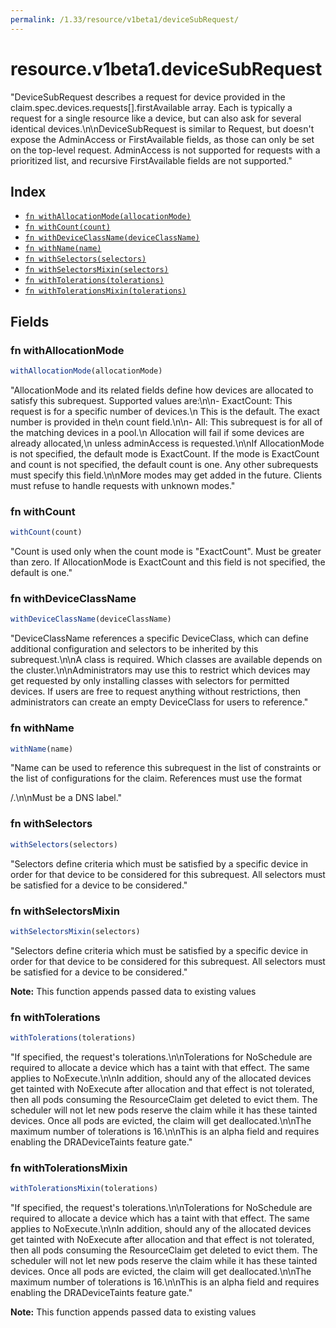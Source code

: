 ```yaml
---
permalink: /1.33/resource/v1beta1/deviceSubRequest/
---
```


# resource.v1beta1.deviceSubRequest

"DeviceSubRequest describes a request for device provided in the claim.spec.devices.requests[].firstAvailable array. Each is typically a request for a single resource like a device, but can also ask for several identical devices.\n\nDeviceSubRequest is similar to Request, but doesn't expose the AdminAccess or FirstAvailable fields, as those can only be set on the top-level request. AdminAccess is not supported for requests with a prioritized list, and recursive FirstAvailable fields are not supported."

## Index

* [`fn withAllocationMode(allocationMode)`](#fn-withallocationmode)
* [`fn withCount(count)`](#fn-withcount)
* [`fn withDeviceClassName(deviceClassName)`](#fn-withdeviceclassname)
* [`fn withName(name)`](#fn-withname)
* [`fn withSelectors(selectors)`](#fn-withselectors)
* [`fn withSelectorsMixin(selectors)`](#fn-withselectorsmixin)
* [`fn withTolerations(tolerations)`](#fn-withtolerations)
* [`fn withTolerationsMixin(tolerations)`](#fn-withtolerationsmixin)

## Fields

### fn withAllocationMode

```ts
withAllocationMode(allocationMode)
```

"AllocationMode and its related fields define how devices are allocated to satisfy this subrequest. Supported values are:\n\n- ExactCount: This request is for a specific number of devices.\n  This is the default. The exact number is provided in the\n  count field.\n\n- All: This subrequest is for all of the matching devices in a pool.\n  Allocation will fail if some devices are already allocated,\n  unless adminAccess is requested.\n\nIf AllocationMode is not specified, the default mode is ExactCount. If the mode is ExactCount and count is not specified, the default count is one. Any other subrequests must specify this field.\n\nMore modes may get added in the future. Clients must refuse to handle requests with unknown modes."

### fn withCount

```ts
withCount(count)
```

"Count is used only when the count mode is \"ExactCount\". Must be greater than zero. If AllocationMode is ExactCount and this field is not specified, the default is one."

### fn withDeviceClassName

```ts
withDeviceClassName(deviceClassName)
```

"DeviceClassName references a specific DeviceClass, which can define additional configuration and selectors to be inherited by this subrequest.\n\nA class is required. Which classes are available depends on the cluster.\n\nAdministrators may use this to restrict which devices may get requested by only installing classes with selectors for permitted devices. If users are free to request anything without restrictions, then administrators can create an empty DeviceClass for users to reference."

### fn withName

```ts
withName(name)
```

"Name can be used to reference this subrequest in the list of constraints or the list of configurations for the claim. References must use the format <main request>/<subrequest>.\n\nMust be a DNS label."

### fn withSelectors

```ts
withSelectors(selectors)
```

"Selectors define criteria which must be satisfied by a specific device in order for that device to be considered for this subrequest. All selectors must be satisfied for a device to be considered."

### fn withSelectorsMixin

```ts
withSelectorsMixin(selectors)
```

"Selectors define criteria which must be satisfied by a specific device in order for that device to be considered for this subrequest. All selectors must be satisfied for a device to be considered."

**Note:** This function appends passed data to existing values

### fn withTolerations

```ts
withTolerations(tolerations)
```

"If specified, the request's tolerations.\n\nTolerations for NoSchedule are required to allocate a device which has a taint with that effect. The same applies to NoExecute.\n\nIn addition, should any of the allocated devices get tainted with NoExecute after allocation and that effect is not tolerated, then all pods consuming the ResourceClaim get deleted to evict them. The scheduler will not let new pods reserve the claim while it has these tainted devices. Once all pods are evicted, the claim will get deallocated.\n\nThe maximum number of tolerations is 16.\n\nThis is an alpha field and requires enabling the DRADeviceTaints feature gate."

### fn withTolerationsMixin

```ts
withTolerationsMixin(tolerations)
```

"If specified, the request's tolerations.\n\nTolerations for NoSchedule are required to allocate a device which has a taint with that effect. The same applies to NoExecute.\n\nIn addition, should any of the allocated devices get tainted with NoExecute after allocation and that effect is not tolerated, then all pods consuming the ResourceClaim get deleted to evict them. The scheduler will not let new pods reserve the claim while it has these tainted devices. Once all pods are evicted, the claim will get deallocated.\n\nThe maximum number of tolerations is 16.\n\nThis is an alpha field and requires enabling the DRADeviceTaints feature gate."

**Note:** This function appends passed data to existing values
